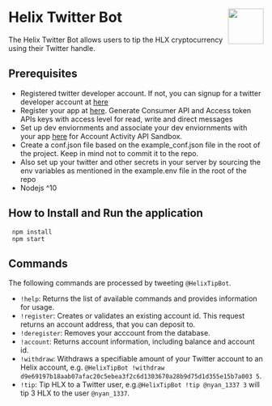 # Helix Twitter Bot<img align="right" src="https://hlx.ai/images/Helix_Logo-white.svg" height="70px" />
The Helix Twitter Bot allows users to tip the HLX cryptocurrency using their Twitter handle.

## Prerequisites

- Registered twitter developer account. If not, you can signup for a twitter developer account at [here](developer.twitter.com)
- Register your app at [here](https://developer.twitter.com/en/apps). Generate Consumer API and Access token APIs keys with access level for read, write and direct messages
- Set up dev enviornments and associate your dev enviornments with your app [here](https://developer.twitter.com/en/account/environments) for Account Activity API Sandbox.
- Create a conf.json file based on the example_conf.json file in the root of the project. Keep in mind not to commit it to the repo.
- Also set up your twitter and other secrets  in your server by sourcing the env variables as mentioned in the example.env file in the root of the repo
- Nodejs ^10

## How to Install and Run the application
```
 npm install
 npm start
```


## Commands
The following commands are processed by tweeting `@HelixTipBot`.

- `!help`: Returns the list of available commands and provides information for usage.
- `!register`: Creates or validates an existing account id. This request returns an account address, that you can deposit to.
- `!deregister`: Removes your acccount from the database.
- `!account`: Returns account information, including balance and account id.
- `!withdraw`: Withdraws a specifiable amount of your Twitter account to an Helix account, e.g. `@HelixTipBot !withdraw d9e69197b18aab07afac20c5ebea3f2c6d1303670a28b9d75d1d355e15b7a003 5`.
- `!tip`: Tip HLX to a Twitter user, e.g.`@HelixTipBot !tip @nyan_1337 3` will tip 3 HLX to the user `@nyan_1337`.
